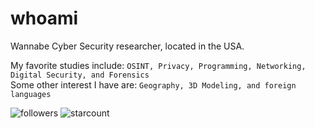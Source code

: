 
# whoami
Wannabe Cyber Security researcher, located in the USA.

My favorite studies include: `OSINT, Privacy, Programming, Networking, Digital Security, and Forensics` <br />
Some other interest I have are: `Geography, 3D Modeling, and foreign languages`

![followers](https://img.shields.io/github/followers/Xeonrx?label=Follow)
![starcount](https://img.shields.io/github/stars/Xeonrx)

